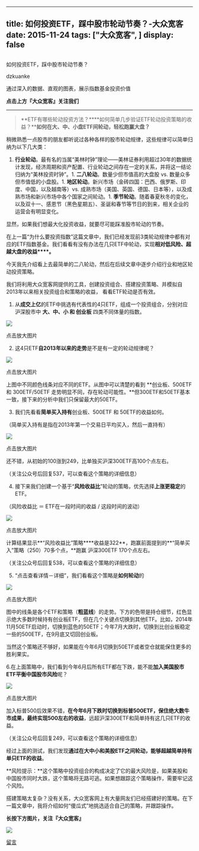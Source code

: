 
---
title:   如何投资ETF，踩中股市轮动节奏？-大众宽客
date: 2015-11-24
tags: ["大众宽客", ]
display: false
---


## 



如何投资ETF，踩中股市轮动节奏？




dzkuanke




通过深入的数据、直观的图表，展示指数基金投资价值


**点击上方『大众宽客』关注我们**

****

> **ETF有哪些轮动投资方法？****如何简单几步验证ETF轮动投资策略的收益？****如何在大、中、小盘ETF间轮动，轻松跑赢大盘？**





稍微熟悉一点股市的朋友都听说过各种各样的股市轮动规律，这些规律可以简单归纳为以下几大类：


1. **行业轮动**。最有名的当属“美林时钟”理论——美林证券利用超过30年的数据统计发现，经济周期和资产配置、行业轮动之间存在一定的关系，并将这一结论归纳为“美林投资时钟”。1. **二八轮动**。数量少但市值高的大盘股 vs. 数量众多但市值低的小盘股。1. **地区轮动**。新兴市场（金砖四国：巴西、俄罗斯、印度、中国，以及越南等）vs. 成熟市场（美国、英国、德国、日本等），以及成熟市场和新兴市场中各个国家之间轮动。1. **季节轮动**。随着春夏秋冬的变化，以及双十一、感恩节（黑色星期五）、圣诞和春节等节日的到来，相关企业的运营会有明显变化。


显然，如果我们想最大化投资收益，就要尽可能踩准股市轮动的节奏。



在上一篇“为什么要投资指数”这篇文章中，我们已经发现前3类轮动规律中都有对应的ETF指数基金。我们看看有没有办法在几只ETF中轮动，实现**相对低风险、超越大盘的收益****。**



今天我先介绍看上去最简单的二八轮动，然后在后续文章中逐步介绍行业和地区轮动投资策略。



我们将利用大众宽客网提供的工具，创建投资组合、搭建投资策略、并模拟自2013年以来相关投资组合和策略的收益， 看看ETF轮动是否有效。



1. 从**成交上亿**的ETF中挑选有代表性的4只ETF，组成一个投资组合，分别对应沪深股市中 **大、中、小 和 创业板** 四类不同体量的指数。



<img data-s="300,640" data-type="jpeg" src="http://mmbiz.qpic.cn/mmbiz/PKw3FQPmhIge4fPNkTzUtOia8rJRJQTAqoLITqGCs6YRXibGMBS2toYVWKCLRhJfVKbCFqMlESrsJZAzIDzkELgA/0?wx_fmt=jpeg" data-ratio="0.37949640287769787" data-w=""/>

点击放大图片



2. 这4只ETF**自2013年以来的走势**是不是有一定的轮动规律呢？

<img data-s="300,640" data-type="jpeg" src="http://mmbiz.qpic.cn/mmbiz/PKw3FQPmhIge4fPNkTzUtOia8rJRJQTAq6KvX1wicY26X3WLkl6fz2dMKpGyIqwYkyAobesibkicRMUQOo1QTicQZ0g/0?wx_fmt=jpeg" data-ratio="0.6115107913669064" data-w=""/>

点击放大图片

上图中不同颜色线条对应不同的ETF。从图中可以清楚的看到 **创业板、500ETF 和 300ETF/50ETF 走势明显不同，存在轮动可能性。**但300ETF和50ETF基本一致，接下来的分析中我们只保留最大的50ETF。



3. 我们先看看**简单买入持有**创业板、500ETF 和 50ETF的收益如何。

（简单买入持有是指在2013年第一个交易日平均买入，然后一直持有）

<img data-s="300,640" data-type="jpeg" src="http://mmbiz.qpic.cn/mmbiz/PKw3FQPmhIge4fPNkTzUtOia8rJRJQTAq0y6SfCUhxUBia9E27XqCibSHrSyErDBj3Db5mUFtRGBFUPBWMpQCo1ww/0?wx_fmt=jpeg" data-ratio="0.8453237410071942" data-w=""/>

点击放大图片

还不错，从初始的100涨到249，比单独买沪深300ETF高100个点左右。

（关注公众号后回复537，可以查看这个策略的详细信息）



4. 接下来我们创建一个基于“**风险收益比**”轮动的策略，优先选择**上涨更稳定**的ETF。

（风险收益比 ＝ ETF在一段时间的收益 / 这段时间的波动）

<img data-s="300,640" data-type="jpeg" src="http://mmbiz.qpic.cn/mmbiz/PKw3FQPmhIge4fPNkTzUtOia8rJRJQTAqhGv2ibib5lnRdZiaYaKaDiaHXPubkEbBVZwF71n1xJpwMicXhEbnpz5kXkA/0?wx_fmt=jpeg" data-ratio="0.841726618705036" data-w=""/>

点击放大图片

计算结果显示**“风险收益比”策略****收益是322**，跑赢前面提到的**“简单买入”策略（250）70多个点，**跑赢 沪深300ETF 170个点左右。

（关注公众号后回复538，可以查看这个策略的详细信息）



5. “点击查看详情－详细”，我们看看这个策略是**如何轮动**的

<img data-s="300,640" data-type="jpeg" src="http://mmbiz.qpic.cn/mmbiz/PKw3FQPmhIge4fPNkTzUtOia8rJRJQTAqh2AzaSf7aWcFzsbg99X0JszIYtxaRzlHrxm0ncPpJFCvQJ9pfibr0ew/0?wx_fmt=jpeg" data-ratio="0.6115107913669064" data-w=""/>

点击放大图片

图中的线条是各个ETF和策略（**粗蓝线**）的走势。下方的色带是持仓细节，红色显示绝大多数时候持有创业板ETF，但在几个关键点切换到其他ETF。比如，2014年11月50ETF启动时，切换到蓝色的50ETF；今年7月大跌时，切换到比创业板稳定一些的500ETF，在9月底又切回创业板。



当然这个策略还不够好，如果能在今年6月切换到50ETF或者空仓就能保住更多的胜利果实。



6.在上面策略中，我们看到今年6月后所有ETF都在下跌，能不能**加入美国股市ETF平衡中国股市风险**呢？

<img data-s="300,640" data-type="jpeg" src="http://mmbiz.qpic.cn/mmbiz/PKw3FQPmhIge4fPNkTzUtOia8rJRJQTAqj3OYkthuQ4JfqKAeAgqMibicJauMCrgfBGJBxhEqwPSRZbseW7pCH8NQ/0?wx_fmt=jpeg" data-ratio="0.6097122302158273" data-w=""/>

点击放大图片

加入标普500后效果不错，**在今年6月下跌时切换到标普500ETF，保住绝大数牛市成果，最终实现500左右的收益**，远超沪深300ETF和简单持有这几只ETF的收益。

（关注公众号后回复249，可以查看这个策略的详细信息）





经过上面的测试，我们发现**通过在大中小和美股ETF之间轮动，能够超越简单持有单只ETF的收益**。



**风险提示：**这个策略中投资组合的构成决定了它的最大风险是，如果美股和中国股市同时大跌，这个策略将无路可逃。如果想跟踪这个策略操作，需要牢记这个风险。



搭建策略太复杂？没有关系，大众宽客网上有大量网友们已经搭建好的策略。在下一篇文章中，我将介绍如何“傻瓜式”地挑选适合自己的策略，并跟踪操作。





**长按下方图片，关注『大众宽客』**

<img data-s="300,640" data-type="png" src="http://mmbiz.qpic.cn/mmbiz/PKw3FQPmhIjpOw70YiaHYQTPb4TKoqns9M2zxiaLBv1cUZiaEHqVweTjuaW7lzQUemHLxv6k8MpLq8r6cvFhqmDfg/0?wx_fmt=png" data-ratio="1" data-w="129"/>









[留言](javascript:;)


